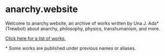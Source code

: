 # anarchy.website

Welcome to anarchy.website, an archive of works written by Una J. Ada* (Trewbot)
about anarchy, philosophy, physics, transhumanism, and more.

[Click here for a list of works.](https://anarchy.website/)

\* Some works are published under previous names or aliases.
